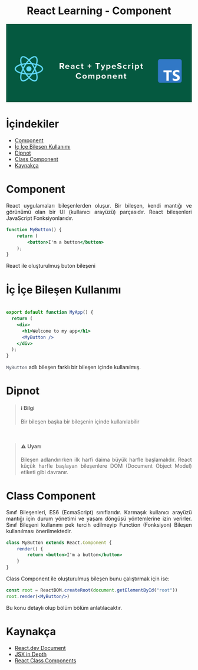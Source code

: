 <h1 align="center">React Learning - Component</h1>

![Social Media Preview Image](../image/component.png)

# İçindekiler
- [Component](#component)
- [İç İçe Bileşen Kullanımı](#iç-içe-bileşen-kullanımı)
- [Dipnot](#dipnot)
- [Class Component](#class-component)
- [Kaynakça](#kaynakça)

# Component
<p style="text-align: justify">React uygulamaları bileşenlerden oluşur. Bir bileşen, kendi mantığı ve görünümü olan bir UI (kullanıcı arayüzü) parçasıdır. React bileşenleri JavaScript Fonksiyonlarıdır. </p>

````jsx
function MyButton() {
    return (
        <button>I'm a button</button>
    );
}
````

<p style="text-align: justify">React ile oluşturulmuş buton bileşeni</p>

# İç İçe Bileşen Kullanımı

````jsx

export default function MyApp() {
  return (
    <div>
      <h1>Welcome to my app</h1>
      <MyButton />
    </div>
  );
}

````

<p style="text-align: justify"><code style="color: #404756">MyButton</code> adlı bileşen farklı bir bileşen içinde kullanılmış. </p>

# Dipnot
<blockquote>
<h4>ℹ️ Bilgi</h4>
<p style="text-align: justify">Bir bileşen başka bir bileşenin içinde kullanılabilir</p>
</blockquote>
<br>

<blockquote>
<h4>⚠️ Uyarı </h4>
<p style="text-align: justify">Bileşen adlandırırken ilk harfi daima büyük harfle başlamalıdır. React küçük harfle başlayan bileşenlere DOM (Document Object Model) etiketi gibi davranır.</p>
</blockquote>

# Class Component
<p style="text-align: justify">Sınıf Bileşenleri, ES6 (EcmaScript) sınıflarıdır. Karmaşık kullanıcı arayüzü mantığı için durum yönetimi ve yaşam döngüsü yöntemlerine izin verirler. Sınıf Bileşeni kullanımı pek tercih edilmeyip Function (Fonksiyon) Bileşen kullanılması önerilmektedir.</p>

````jsx
class MyButton extends React.Component {
    render() {
        return <button>I'm a button</button>
    }
}
````

<p style="text-align: justify">Class Component ile oluşturulmuş bileşen bunu çalıştırmak için ise:</p>

````jsx
const root = ReactDOM.createRoot(document.getElementById("root"))
root.render(<MyButton/>)
````

<p style="text-align: justify">Bu konu detaylı olup bölüm bölüm anlatılacaktır.</p>

# Kaynakça
- [React.dev Document](https://react.dev/learn)
- [JSX in Depth](https://legacy.reactjs.org/docs/jsx-in-depth.html#user-defined-components-must-be-capitalized)
- [React Class Components
  ](https://www.geeksforgeeks.org/reactjs-class-components/)